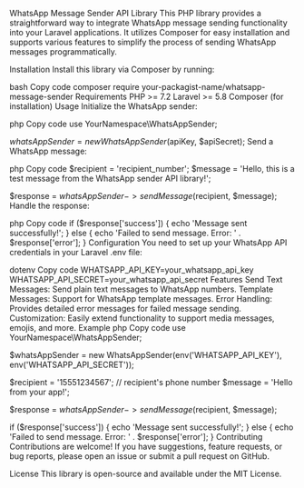
WhatsApp Message Sender API Library
This PHP library provides a straightforward way to integrate WhatsApp message sending functionality into your Laravel applications. It utilizes Composer for easy installation and supports various features to simplify the process of sending WhatsApp messages programmatically.

Installation
Install this library via Composer by running:

bash
Copy code
composer require your-packagist-name/whatsapp-message-sender
Requirements
PHP >= 7.2
Laravel >= 5.8
Composer (for installation)
Usage
Initialize the WhatsApp sender:

php
Copy code
use YourNamespace\WhatsAppSender;

$whatsAppSender = new WhatsAppSender($apiKey, $apiSecret);
Send a WhatsApp message:

php
Copy code
$recipient = 'recipient_number';
$message = 'Hello, this is a test message from the WhatsApp sender API library!';

$response = $whatsAppSender->sendMessage($recipient, $message);
Handle the response:

php
Copy code
if ($response['success']) {
    echo 'Message sent successfully!';
} else {
    echo 'Failed to send message. Error: ' . $response['error'];
}
Configuration
You need to set up your WhatsApp API credentials in your Laravel .env file:

dotenv
Copy code
WHATSAPP_API_KEY=your_whatsapp_api_key
WHATSAPP_API_SECRET=your_whatsapp_api_secret
Features
Send Text Messages: Send plain text messages to WhatsApp numbers.
Template Messages: Support for WhatsApp template messages.
Error Handling: Provides detailed error messages for failed message sending.
Customization: Easily extend functionality to support media messages, emojis, and more.
Example
php
Copy code
use YourNamespace\WhatsAppSender;

$whatsAppSender = new WhatsAppSender(env('WHATSAPP_API_KEY'), env('WHATSAPP_API_SECRET'));

$recipient = '15551234567'; // recipient's phone number
$message = 'Hello from your app!';

$response = $whatsAppSender->sendMessage($recipient, $message);

if ($response['success']) {
    echo 'Message sent successfully!';
} else {
    echo 'Failed to send message. Error: ' . $response['error'];
}
Contributing
Contributions are welcome! If you have suggestions, feature requests, or bug reports, please open an issue or submit a pull request on GitHub.

License
This library is open-source and available under the MIT License.
